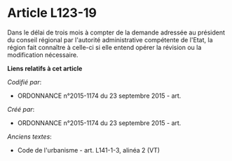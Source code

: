 # Article L123-19

Dans le délai de trois mois à compter de la demande adressée au président du conseil régional par l'autorité administrative
compétente de l'Etat, la région fait connaître à celle-ci si elle entend opérer la révision ou la modification nécessaire.

**Liens relatifs à cet article**

_Codifié par_:

  - ORDONNANCE n°2015-1174 du 23 septembre 2015 - art.

_Créé par_:

  - ORDONNANCE n°2015-1174 du 23 septembre 2015 - art.

_Anciens textes_:

  - Code de l'urbanisme - art. L141-1-3, alinéa 2 (VT)
